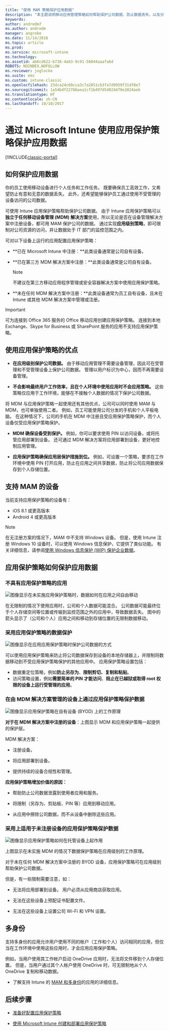 ```yaml
---
title: "使用 MAM 策略保护应用数据"
description: "本主题说明移动应用管理策略如何帮助保护公司数据、防止数据丢失，以及分别保存个人和工作信息。"
keywords: 
author: andredm7
ms.author: andredm
manager: angrobe
ms.date: 11/14/2016
ms.topic: article
ms.prod: 
ms.service: microsoft-intune
ms.technology: 
ms.assetid: ab6cd622-b738-4a63-9c91-56044aaafa6d
ROBOTS: NOINDEX,NOFOLLOW
ms.reviewer: joglocke
ms.suite: ems
ms.custom: intune-classic
ms.openlocfilehash: 23dca24c69cca3c7a2851cb3fa7d9959f31df8e7
ms.sourcegitcommit: 1a54bdf22786aea1cf1b497d54024470e1024aeb
ms.translationtype: HT
ms.contentlocale: zh-CN
ms.lasthandoff: 10/10/2017
---
```

# <a name="protect-app-data-using-app-protection-policies-with-microsoft-intune"></a>通过 Microsoft Intune 使用应用保护策略保护应用数据

[!INCLUDE[classic-portal](../includes/classic-portal.md)]

## <a name="how-you-can-protect-app-data"></a>如何保护应用数据
你的员工使用移动设备进行个人任务和工作任务。 既要确保员工高效工作，又希望防止有意和无意的数据丢失。  此外，还希望能够保护员工通过使用不受管理的设备访问的公司数据。

可使用 Intune 应用保护策略帮助保护公司数据。 由于 Intune 应用保护策略可以**独立于任何移动设备管理 (MDM) 解决方案**使用，所以无论是否在设备管理解决方案中注册设备，都可用 MAM 保护公司的数据。 通过实现**应用级别策略**，即可限制对公司资源的访问，并让数据处于 IT 部门的监控范围之内。

可对以下设备上运行的应用配置应用保护策略：

-   **已在 Microsoft Intune 中注册：**此类设备通常是公司自有设备。

-   **已在第三方 MDM 解决方案中注册：**此类设备通常是公司自有设备。

    > [!NOTE]
    > 不建议在第三方移动应用程序管理或安全容器解决方案中使用应用保护策略。

-   **未在任何 MDM 解决方案中注册：**此类设备通常为员工自有设备，且未在 Intune 或其他 MDM 解决方案中管理或注册。

> [!IMPORTANT]
> 可为连接到 Office 365 服务的 Office 移动应用创建应用保护策略。 连接到本地 Exchange、Skype for Business 或 SharePoint 服务的应用不支持应用保护策略。

## <a name="benefits-of-using-app-protection-policies"></a>使用应用保护策略的优点

-   **在应用级别保护公司数据。** 由于移动应用管理不需要设备管理，因此可在受管理和不受管理设备上保护公司数据。 管理以用户标识为中心，因而不再需要设备管理。

-   **不会影响最终用户工作效率，且在个人环境中使用应用时不会应用策略。** 这些策略仅应用于工作环境，能够在不接触个人数据的情况下保护公司数据。

将 MDM 与应用保护策略一起使用还有其他优点，公司可以同时使用 MAM 与 MDM，也可单独使用二者。 例如，员工可能使用公司分发的手机和个人平板电脑。 在这种情况下，公司的手机在 MDM 中注册且受应用保护策略保护，而个人设备仅受应用保护策略保护。

- **MDM 确保设备受到保护。** 例如，你可以要求使用 PIN 以访问设备，或将托管应用部署到设备。 还可通过 MDM 解决方案将应用部署到设备，更好地控制应用管理。

- **应用保护策略确保应用层保护措施到位。** 例如，可设置一个策略，要求在工作环境中使用 PIN 打开应用，防止在应用之间共享数据，防止将公司应用数据保存到个人存储位置。

## <a name="devices-that-support-mam"></a>支持 MAM 的设备
当前支持应用保护策略的设备有：
-   iOS 8.1 或更高版本
-   Android 4 或更高版本

>[!NOTE]
>在无注册方案的情况下，MAM 中不支持 Windows 设备。 但是，使用 Intune 注册 Windows 10 设备时，可以使用 Windows 信息保护，它提供了类似功能。 有关详细信息，请参阅[使用 Windows 信息保护 (WIP) 保护企业数据](https://technet.microsoft.com/itpro/windows/keep-secure/protect-enterprise-data-using-wip)。


##  <a name="how-app-protection-policies-protect-app-data"></a>应用保护策略如何保护应用数据

###  <a name="apps-without-app-protection-policies"></a>不具有应用保护策略的应用

![图像显示在未实施应用保护策略时，数据如何在应用之间自由移动](../media/Apps_without_MAM_policies.png)

在无限制的情况下使用应用时，公司和个人数据可能混合。 公司数据可能最终位于个人存储空间等位置或传输到监控范围之外的应用中，导致数据丢失。 图中的箭头显示了（公司和个人）应用之间和移动到存储位置的无限制数据移动。

### <a name="data-protection-with-app-protection-policies"></a>采用应用保护策略的数据保护

![图像显示在应用应用保护策略时保护公司数据的方式](../media/Apps_with_mobile_app_policies.png)

可以使用应用保护策略来防止将公司数据保存到设备的本地存储器上，并限制将数据移动到不受应用保护策略保护的其他应用中。 应用保护策略设置包括：
- 数据重定位策略，例如**防止另存为**、**限制剪切、复制和粘贴**。
- 访问策略设置，例如**需要简单的 PIN 才能访问**、**阻止在已越狱或取得 root 权限的设备上运行受管理的应用**。

### <a name="data-protection-with-app-protection-on-devices-that-are-managed-by-a-mdm-solution"></a>在由 MDM 解决方案管理的设备上通过应用保护策略保护数据

![图像显示应用保护策略在自有设备 (BYOD) 上的工作原理](../media/MAM_BYOD_November.png)

**对于在 MDM 解决方案中注册的设备**：上图显示 MDM 和应用保护策略一起提供的保护层。

MDM 解决方案：

-   注册设备。

-   将应用部署到设备。

-   提供持续的设备合规性和管理。

**应用保护策略增加价值的原因：**

-   帮助防止公司数据泄露到使用者应用和服务。

-   将限制（另存为、剪贴板、PIN 等）应用到移动应用。

-   从应用中擦除公司数据，而不从设备中删除这些应用。


### <a name="data-protection-with-app-protection-policies-for-devices-without-enrollment"></a>采用上适用于未注册设备的应用保护策略保护数据

![图像显示应用保护策略如何在托管设备上起作用](../media/MAM_ManagedDevices_November.png)

上图显示在未实施 MDM 的情况下数据保护策略在应用级别的工作原理。

对于未在任何 MDM 解决方案中注册的 BYOD 设备，应用保护策略可在应用级别帮助保护公司数据。

但是，有一些限制需要注意，如：

-   无法将应用部署到设备。 用户必须从应用商店获取应用。

-   无法在这些设备上预配证书配置文件。

-   无法在这些设备上设置公司 Wi-Fi 和 VPN 设置。


## <a name="multi-identity"></a>多身份

支持多身份的应用允许用户使用不同的帐户（工作和个人）访问相同的应用，但仅当在工作环境中使用这些应用时，才会应用应用保护策略。  

例如，当用户使用其工作帐户启动 OneDrive 应用时，无法将文件移到个人存储位置。 但是，当用户通过其个人帐户使用 OneDrive 时，可无限制地从个人 OneDrive 复制和移动数据。  

- 了解支持 Intune 的 [MAM 和多身份](https://www.microsoft.com/cloud-platform/microsoft-intune-apps)的应用的详细信息。

##  <a name="next-steps"></a>后续步骤
- [准备好配置应用保护策略](get-ready-to-configure-mobile-app-management-policies-with-microsoft-intune.md)

- [使用 Microsoft Intune 创建和部署应用保护策略](create-and-deploy-mobile-app-management-policies-with-microsoft-intune.md)
